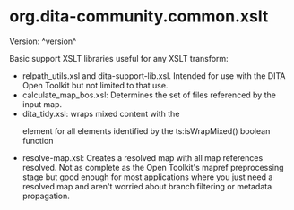 org.dita-community.common.xslt
==============================

Version: ^version^

Basic support XSLT libraries useful for any XSLT transform:

* relpath_utils.xsl and dita-support-lib.xsl. Intended for use with the DITA Open Toolkit but not limited to that use.
* calculate_map_bos.xsl: Determines the set of files referenced by the input map.
* dita_tidy.xsl: wraps mixed content with the <p> element for all elements identified by the ts:isWrapMixed() boolean function
* resolve-map.xsl: Creates a resolved map with all map references resolved. Not as complete as the Open Toolkit's mapref preprocessing stage but good enough for most applications where you just need a resolved map and aren't worried about branch filtering or metadata propagation.


